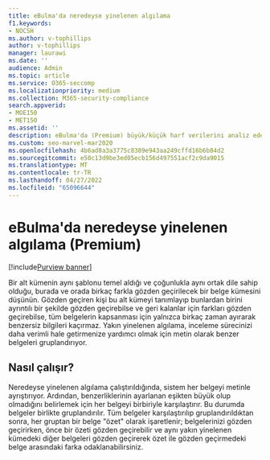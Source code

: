 ```yaml
---
title: eBulma'da neredeyse yinelenen algılama
f1.keywords:
- NOCSH
ms.author: v-tophillips
author: v-tophillips
manager: laurawi
ms.date: ''
audience: Admin
ms.topic: article
ms.service: O365-seccomp
ms.localizationpriority: medium
ms.collection: M365-security-compliance
search.appverid:
- MOE150
- MET150
ms.assetid: ''
description: eBulma'da (Premium) büyük/küçük harf verilerini analiz ederken benzer belgeleri kısa metne göre gruplandırmak için neredeyse yinelenen algılamayı kullanın.
ms.custom: seo-marvel-mar2020
ms.openlocfilehash: 4b6ad8a3a3775c8389e943aa249cffd16b6b84d2
ms.sourcegitcommit: e50c13d9be3ed05ecb156d497551acf2c9da9015
ms.translationtype: MT
ms.contentlocale: tr-TR
ms.lasthandoff: 04/27/2022
ms.locfileid: "65096644"
---
```

# <a name="near-duplicate-detection-in-ediscovery-premium"></a>eBulma'da neredeyse yinelenen algılama (Premium)

[!include[Purview banner](../includes/purview-rebrand-banner.md)]

Bir alt kümenin aynı şablonu temel aldığı ve çoğunlukla aynı ortak dile sahip olduğu, burada ve orada birkaç farkla gözden geçirilecek bir belge kümesini düşünün. Gözden geçiren kişi bu alt kümeyi tanımlayıp bunlardan birini ayrıntılı bir şekilde gözden geçirebilse ve geri kalanlar için farkları gözden geçirebilse, tüm belgelerin kapsanması için yalnızca birkaç zaman ayırarak benzersiz bilgileri kaçırmaz. Yakın yinelenen algılama, inceleme sürecinizi daha verimli hale getirmenize yardımcı olmak için metin olarak benzer belgeleri gruplandırıyor.

## <a name="how-does-it-work"></a>Nasıl çalışır?

Neredeyse yinelenen algılama çalıştırıldığında, sistem her belgeyi metinle ayrıştırıyor. Ardından, benzerliklerinin ayarlanan eşikten büyük olup olmadığını belirlemek için her belgeyi birbiriyle karşılaştırır. Bu durumda belgeler birlikte gruplandırılır. Tüm belgeler karşılaştırılıp gruplandırıldıktan sonra, her gruptan bir belge "özet" olarak işaretlenir; belgelerinizi gözden geçirirken, önce bir özeti gözden geçirebilir ve aynı yakın yinelenen kümedeki diğer belgeleri gözden geçirerek özet ile gözden geçirmedeki belge arasındaki farka odaklanabilirsiniz.
